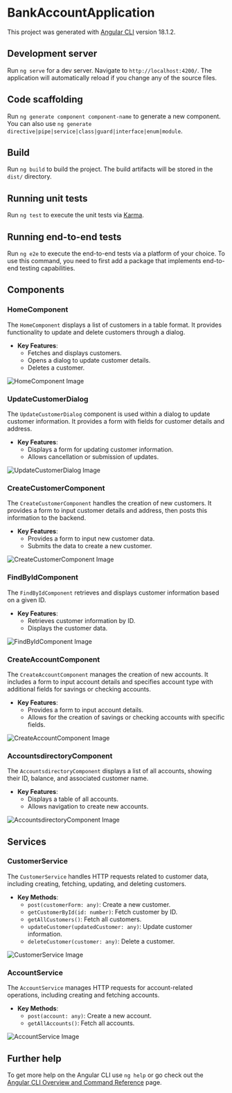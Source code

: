 # BankAccountApplication

This project was generated with [Angular CLI](https://github.com/angular/angular-cli) version 18.1.2.

## Development server

Run `ng serve` for a dev server. Navigate to `http://localhost:4200/`. The application will automatically reload if you change any of the source files.

## Code scaffolding

Run `ng generate component component-name` to generate a new component. You can also use `ng generate directive|pipe|service|class|guard|interface|enum|module`.

## Build

Run `ng build` to build the project. The build artifacts will be stored in the `dist/` directory.

## Running unit tests

Run `ng test` to execute the unit tests via [Karma](https://karma-runner.github.io).

## Running end-to-end tests

Run `ng e2e` to execute the end-to-end tests via a platform of your choice. To use this command, you need to first add a package that implements end-to-end testing capabilities.

## Components

### HomeComponent

The `HomeComponent` displays a list of customers in a table format. It provides functionality to update and delete customers through a dialog.

- **Key Features**:
  - Fetches and displays customers.
  - Opens a dialog to update customer details.
  - Deletes a customer.

![HomeComponent Image](HomePage.png)

### UpdateCustomerDialog

The `UpdateCustomerDialog` component is used within a dialog to update customer information. It provides a form with fields for customer details and address.

- **Key Features**:
  - Displays a form for updating customer information.
  - Allows cancellation or submission of updates.

![UpdateCustomerDialog Image](path-to-image)

### CreateCustomerComponent

The `CreateCustomerComponent` handles the creation of new customers. It provides a form to input customer details and address, then posts this information to the backend.

- **Key Features**:
  - Provides a form to input new customer data.
  - Submits the data to create a new customer.

![CreateCustomerComponent Image](path-to-image)

### FindByIdComponent

The `FindByIdComponent` retrieves and displays customer information based on a given ID.

- **Key Features**:
  - Retrieves customer information by ID.
  - Displays the customer data.

![FindByIdComponent Image](path-to-image)

### CreateAccountComponent

The `CreateAccountComponent` manages the creation of new accounts. It includes a form to input account details and specifies account type with additional fields for savings or checking accounts.

- **Key Features**:
  - Provides a form to input account details.
  - Allows for the creation of savings or checking accounts with specific fields.

![CreateAccountComponent Image](path-to-image)

### AccountsdirectoryComponent

The `AccountsdirectoryComponent` displays a list of all accounts, showing their ID, balance, and associated customer name.

- **Key Features**:
  - Displays a table of all accounts.
  - Allows navigation to create new accounts.

![AccountsdirectoryComponent Image](path-to-image)

## Services

### CustomerService

The `CustomerService` handles HTTP requests related to customer data, including creating, fetching, updating, and deleting customers.

- **Key Methods**:
  - `post(customerForm: any)`: Create a new customer.
  - `getCustomerById(id: number)`: Fetch customer by ID.
  - `getAllCustomers()`: Fetch all customers.
  - `updateCustomer(updatedCustomer: any)`: Update customer information.
  - `deleteCustomer(customer: any)`: Delete a customer.

![CustomerService Image](path-to-image)

### AccountService

The `AccountService` manages HTTP requests for account-related operations, including creating and fetching accounts.

- **Key Methods**:
  - `post(account: any)`: Create a new account.
  - `getAllAccounts()`: Fetch all accounts.

![AccountService Image](path-to-image)

## Further help

To get more help on the Angular CLI use `ng help` or go check out the [Angular CLI Overview and Command Reference](https://angular.dev/tools/cli) page.
